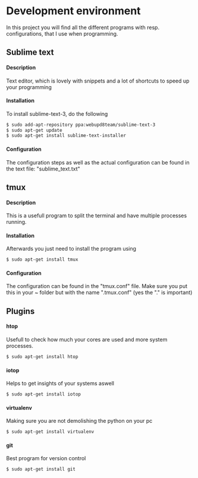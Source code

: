 # Development environment

In this project you will find all the different programs with resp. configurations, that I use
when programming.

## Sublime text
#### Description
Text editor, which is lovely with snippets and a lot of shortcuts to speed up your programming
#### Installation
To install sublime-text-3, do the following
```bash
$ sudo add-apt-repository ppa:webupd8team/sublime-text-3
$ sudo apt-get update
$ sudo apt-get install sublime-text-installer
```
#### Configuration
The configuration steps as well as the actual configuration can be found in the text file:
"sublime_text.txt"

## tmux
#### Description
This is a usefull program to split the terminal and have multiple processes running. 
#### Installation
Afterwards you just need to install the program using
```bash
$ sudo apt-get install tmux
```
#### Configuration
The configuration can be found in the "tmux.conf" file. Make sure you put this in your ~ folder but with the name 
".tmux.conf" (yes the "." is important)


## Plugins
#### htop
Usefull to check how much your cores are used and more system processes.
```bash
$ sudo apt-get install htop
```
#### iotop
Helps to get insights of your systems aswell
```bash
$ sudo apt-get install iotop
```
#### virtualenv
Making sure you are not demolishing the python on your pc
```bash
$ sudo apt-get install virtualenv
```
#### git
Best program for version control
```bash
$ sudo apt-get install git
```
